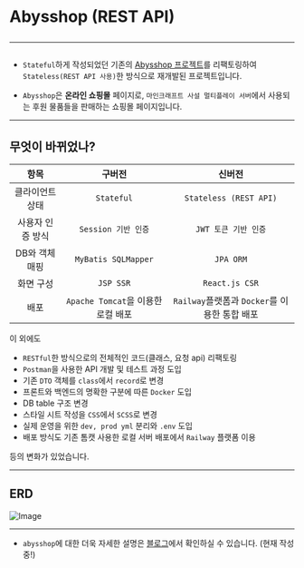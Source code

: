 # Abysshop (REST API) <hr>

- `Stateful`하게 작성되었던 기존의 [Abysshop 프로젝트](https://github.com/Bam-j/abysshop)를 리팩토링하여 `Stateless(REST API 사용)`한 방식으로 재개발된 프로젝트입니다.


- `Abysshop`은 **온라인 쇼핑몰** 페이지로, `마인크래프트 사설 멀티플레이 서버`에서 사용되는 후원 물품들을 판매하는 쇼핑몰 페이지입니다.

<hr>

## 무엇이 바뀌었나?

|    항목     |            구버전             |                신버전                |
|:---------:|:--------------------------:|:---------------------------------:|
| 클라이언트 상태  |         `Stateful`         |      `Stateless (REST API)`       |
| 사용자 인증 방식 |      `Session 기반 인증`       |          `JWT 토큰 기반 인증`           |
| DB와 객체 매핑 |    `MyBatis SQLMapper`     |             `JPA ORM`             |
|   화면 구성   |         `JSP SSR`          |          `React.js CSR`           |
|    배포     | `Apache Tomcat`을 이용한 로컬 배포 | `Railway`플랫폼과 `Docker`를 이용한 통합 배포 |

이 외에도

- `RESTful`한 방식으로의 전체적인 코드(클래스, 요청 api) 리팩토링
- `Postman`을 사용한 API 개발 및 테스트 과정 도입
- 기존 `DTO` 객체를 `class`에서 `record`로 변경
- 프론트와 백엔드의 명확한 구분에 따른 `Docker` 도입
- DB table 구조 변경
- 스타일 시트 작성을 `CSS`에서 `SCSS`로 변경
- 실제 운영을 위한 `dev, prod yml` 분리와 `.env` 도입
- 배포 방식도 기존 톰캣 사용한 로컬 서버 배포에서 `Railway` 플랫폼 이용

등의 변화가 있었습니다.

<hr>

## ERD

![Image](https://github.com/user-attachments/assets/10c541da-4606-441c-b2d9-2b680ca8696a)

<hr>

- `abysshop`에 대한 더욱 자세한 설명은 [블로그](https://velog.io/@bami/abysshop-%ED%94%84%EB%A1%9C%EC%A0%9D%ED%8A%B8-%EC%9B%B9-%EC%87%BC%ED%95%91%EB%AA%B0-%ED%94%84%EB%A1%9C%EC%A0%9D%ED%8A%B8-%EA%B0%9C%EC%9A%94)에서 확인하실 수 있습니다. (현재 작성중!)